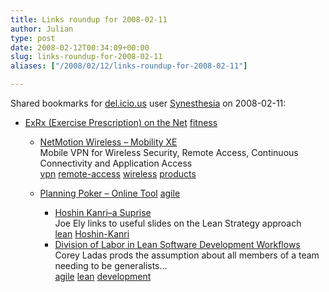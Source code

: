 ```yaml
---
title: Links roundup for 2008-02-11
author: Julian
type: post
date: 2008-02-12T00:34:09+00:00
slug: links-roundup-for-2008-02-11 
aliases: ["/2008/02/12/links-roundup-for-2008-02-11"]

---
```

Shared bookmarks for [del.icio.us][1] user [Synesthesia][2] on 2008-02-11:

  * [ExRx (Exercise Prescription) on the Net][3] 
    [fitness][4] </li> 
    
      * [NetMotion Wireless &#8211; Mobility XE][5]  
        Mobile VPN for Wireless Security, Remote Access, Continuous Connectivity and Application Access   
        [vpn][6] [remote-access][7] [wireless][8] [products][9] 
      * [Planning Poker &#8211; Online Tool][10] 
        [agile][11] </li> 
        
          * [Hoshin Kanri&#8211;a Suprise][12]  
            Joe Ely links to useful slides on the Lean Strategy approach  
            [lean][13] [Hoshin-Kanri][14] 
          * [Division of Labor in Lean Software Development Workflows][15]  
            Corey Ladas prods the assumption about all members of a team needing to be generalists&#8230;   
            [agile][11] [lean][13] [development][16] </ul>

 [1]: https://del.icio.us/
 [2]: https://del.icio.us/synesthesia
 [3]: https://www.exrx.net/index.html
 [4]: https://del.icio.us/synesthesia/fitness
 [5]: https://www.netmotionwireless.com/products/default.aspx
 [6]: https://del.icio.us/synesthesia/vpn
 [7]: https://del.icio.us/synesthesia/remote-access
 [8]: https://del.icio.us/synesthesia/wireless
 [9]: https://del.icio.us/synesthesia/products
 [10]: https://www.planningpoker.com/
 [11]: https://del.icio.us/synesthesia/agile
 [12]: https://joeelylean.blogspot.com/2008/02/hoshin-kanri-suprise.html
 [13]: https://del.icio.us/synesthesia/lean
 [14]: https://del.icio.us/synesthesia/Hoshin-Kanri
 [15]: https://leansoftwareengineering.com/2008/02/10/division-of-labor-in-lean-software-development-workflows
 [16]: https://del.icio.us/synesthesia/development